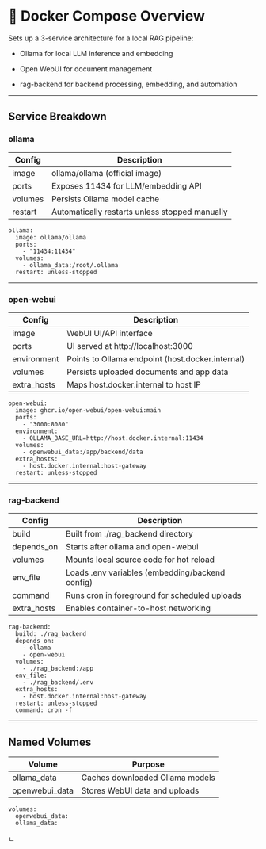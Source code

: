 # **🐳 Docker Compose Overview**

  

Sets up a 3-service architecture for a local RAG pipeline:

- Ollama for local LLM inference and embedding
    
- Open WebUI for document management
    
- rag-backend for backend processing, embedding, and automation
    

---

## **Service Breakdown**

  

###  **ollama**

|**Config**|**Description**|
|---|---|
|image|ollama/ollama (official image)|
|ports|Exposes 11434 for LLM/embedding API|
|volumes|Persists Ollama model cache|
|restart|Automatically restarts unless stopped manually|

```
ollama:
  image: ollama/ollama
  ports:
    - "11434:11434"
  volumes:
    - ollama_data:/root/.ollama
  restart: unless-stopped
```

---

### **open-webui**

|**Config**|**Description**|
|---|---|
|image|WebUI UI/API interface|
|ports|UI served at http://localhost:3000|
|environment|Points to Ollama endpoint (host.docker.internal)|
|volumes|Persists uploaded documents and app data|
|extra_hosts|Maps host.docker.internal to host IP|

```
open-webui:
  image: ghcr.io/open-webui/open-webui:main
  ports:
    - "3000:8080"
  environment:
    - OLLAMA_BASE_URL=http://host.docker.internal:11434
  volumes:
    - openwebui_data:/app/backend/data
  extra_hosts:
    - host.docker.internal:host-gateway
  restart: unless-stopped
```

---

### **rag-backend**

|**Config**|**Description**|
|---|---|
|build|Built from ./rag_backend directory|
|depends_on|Starts after ollama and open-webui|
|volumes|Mounts local source code for hot reload|
|env_file|Loads .env variables (embedding/backend config)|
|command|Runs cron in foreground for scheduled uploads|
|extra_hosts|Enables container-to-host networking|

```
rag-backend:
  build: ./rag_backend
  depends_on:
    - ollama
    - open-webui
  volumes:
    - ./rag_backend:/app
  env_file:
    - ./rag_backend/.env
  extra_hosts:
    - host.docker.internal:host-gateway
  restart: unless-stopped
  command: cron -f
```

---

## **Named Volumes**

|**Volume**|**Purpose**|
|---|---|
|ollama_data|Caches downloaded Ollama models|
|openwebui_data|Stores WebUI data and uploads|

```
volumes:
  openwebui_data:
  ollama_data:
```
ㄴ